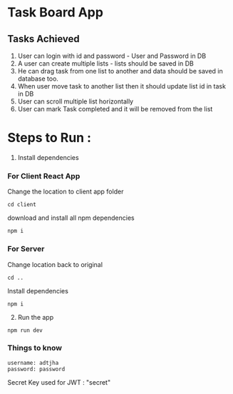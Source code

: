 # Task Board App

## Tasks Achieved 
1. User can login with id and password - User and Password in DB
2. A user can create multiple lists - lists should be saved in DB
3. He can drag task from one list to another and data should be saved in database too.
4. When user move task to another list then it should update list id in task in DB
5. User can scroll multiple list horizontally
6. User can mark Task completed and it will be removed from the list

# Steps to Run :

1. Install dependencies
### For Client React App
Change the location to client app folder
```
cd client
```
download and install all npm dependencies
```
npm i
```
### For Server
Change location back to original
```
cd ..
```
Install dependencies
```
npm i
```

2. Run the app
```
npm run dev
```

### Things to know
```
username: adtjha
password: password
```
Secret Key used for JWT : "secret"

